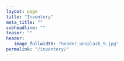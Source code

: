 ```yaml
---
layout: page
title: "Inventory"
meta_title: ""
subheadline: ""
teaser: ""
header:
   image_fullwidth: "header_unsplash_9.jpg"
permalink: "/inventory/"
---
```

